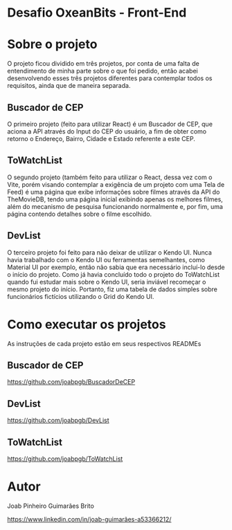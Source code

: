 # Desafio OxeanBits - Front-End

# Sobre o projeto

O projeto ficou dividido em três projetos, por conta de uma falta de entendimento de minha parte sobre o que foi pedido, então acabei desenvolvendo esses três projetos diferentes para contemplar todos os requisitos, ainda que de maneira separada.

## Buscador de CEP
O primeiro projeto (feito para utilizar React) é um Buscador de CEP, que aciona a API através do Input do CEP do usuário, a fim de obter como retorno o Endereço, Bairro, Cidade e Estado referente a este CEP.

## ToWatchList
O segundo projeto (também feito para utilizar o React, dessa vez com o Vite, porém visando contemplar a exigência de um projeto com uma Tela de Feed) é uma página que exibe informações sobre filmes através da API do TheMovieDB, tendo uma página inicial exibindo apenas os melhores filmes, além do mecanismo de pesquisa funcionando normalmente e, por fim, uma página contendo detalhes sobre o filme escolhido.

## DevList
O terceiro projeto foi feito para não deixar de utilizar o Kendo UI. Nunca havia trabalhado com o Kendo UI ou ferramentas semelhantes, como Material UI por exemplo, então não sabia que era necessário incluí-lo desde o início do projeto. Como já havia concluído todo o projeto do ToWatchList quando fui estudar mais sobre o Kendo UI, seria inviável recomeçar o mesmo projeto do início. Portanto, fiz uma tabela de dados simples sobre funcionários fictícios utilizando o Grid do Kendo UI.

# Como executar os projetos

As instruções de cada projeto estão em seus respectivos READMEs

## Buscador de CEP
https://github.com/joabpgb/BuscadorDeCEP

## DevList
https://github.com/joabpgb/DevList

## ToWatchList
https://github.com/joabpgb/ToWatchList

# Autor

Joab Pinheiro Guimarães Brito

https://www.linkedin.com/in/joab-guimarães-a53366212/
